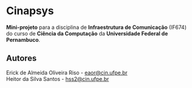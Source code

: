 Cinapsys
=======================

**Mini-projeto** para a disciplina de **Infraestrutura de Comunicação** (IF674) do curso de **Ciência da Computação** da **Universidade Federal de Pernambuco**.

## Autores
Erick de Almeida Oliveira Riso - <eaor@cin.ufpe.br>  
Heitor da Silva Santos - <hss2@cin.ufpe.br>
